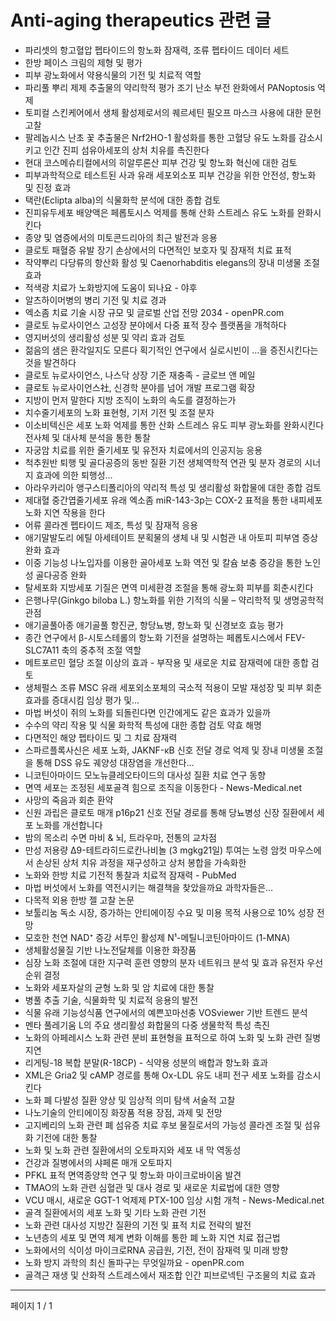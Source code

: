 # Anti-aging therapeutics 관련 글

- 파리셋의 항고혈압 펩타이드의 항노화 잠재력, 조류 펩타이드 데이터 세트
- 한방 페이스 크림의 제형 및 평가
- 피부 광노화에서 약용식물의 기전 및 치료적 역할
- 파리풀 뿌리 제제 추출물의 약리학적 평가 조기 난소 부전 완화에서 PANoptosis 억제
- 토피컬 스킨케어에서 생체 활성제로서의 퀘르세틴 필오프 마스크 사용에 대한 문헌 고찰
- 팔레놉시스 난초 꽃 추출물은 Nrf2HO-1 활성화를 통한 고혈당 유도 노화를 감소시키고 인간 진피 섬유아세포의 상처 치유를 촉진한다
- 현대 코스메슈티컬에서의 히알루론산 피부 건강 및 항노화 혁신에 대한 검토
- 피부과학적으로 테스트된 사과 유래 세포외소포 피부 건강을 위한 안전성, 항노화 및 진정 효과
- 택란(Eclipta alba)의 식물화학 분석에 대한 종합 검토
- 진피유두세포 배양액은 페롭토시스 억제를 통해 산화 스트레스 유도 노화를 완화시킨다
- 종양 및 염증에서의 미토콘드리아의 최근 발전과 응용
- 클로토 패혈증 유발 장기 손상에서의 다면적인 보호자 및 잠재적 치료 표적
- 작약뿌리 다당류의 항산화 활성 및 Caenorhabditis elegans의 장내 미생물 조절 효과
- 적색광 치료가 노화방지에 도움이 되나요 - 야후
- 알츠하이머병의 병리 기전 및 치료 경과
- 엑소좀 치료 기술 시장 규모 및 글로벌 산업 전망 2034 - openPR.com
- 클로토 뉴로사이언스 고성장 분야에서 다중 표적 장수 플랫폼을 개척하다
- 영지버섯의 생리활성 성분 및 약리 효과 검토
- 젊음의 샘은 환각일지도 모른다 획기적인 연구에서 실로시빈이 …을 증진시킨다는 것을 발견하다
- 클로토 뉴로사이언스, 나스닥 상장 기준 재충족 - 글로브 앤 메일
- 클로토 뉴로사이언스社, 신경학 분야를 넘어 개발 프로그램 확장
- 지방이 먼저 말한다 지방 조직이 노화의 속도를 결정하는가
- 치수줄기세포의 노화 표현형, 기저 기전 및 조절 분자
- 이소비텍신은 세포 노화 억제를 통한 산화 스트레스 유도 피부 광노화를 완화시킨다 전사체 및 대사체 분석을 통한 통찰
- 자궁암 치료를 위한 줄기세포 및 유전자 치료에서의 인공지능 응용
- 척추원반 퇴행 및 골다공증의 동반 질환 기전 생체역학적 연관 및 분자 경로의 시너지 효과에 의한 퇴행성…
- 아라우카리아 앵구스티폴리아의 약리적 특성 및 생리활성 화합물에 대한 종합 검토
- 제대혈 중간엽줄기세포 유래 엑소좀 miR-143-3p는 COX-2 표적을 통한 내피세포 노화 지연 작용을 한다
- 어류 콜라겐 펩타이드 제조, 특성 및 잠재적 응용
- 애기말발도리 에틸 아세테이트 분획물의 생체 내 및 시험관 내 아토피 피부염 증상 완화 효과
- 이중 기능성 나노입자를 이용한 골아세포 노화 역전 및 칼슘 보충 증강을 통한 노인성 골다공증 완화
- 탈세포화 지방세포 기질은 면역 미세환경 조절을 통해 광노화 피부를 회춘시킨다
- 은행나무(Ginkgo biloba L.) 항노화를 위한 기적의 식물 – 약리학적 및 생명공학적 관점
- 애기골풀아종 애기골풀 항진균, 항당뇨병, 항노화 및 신경보호 효능 평가
- 종간 연구에서 β-시토스테롤의 항노화 기전을 설명하는 페롭토시스에서 FEV-SLC7A11 축의 중추적 조절 역할
- 메트포르민 혈당 조절 이상의 효과 - 부작용 및 새로운 치료 잠재력에 대한 종합 검토
- 생체펄스 조류 MSC 유래 세포외소포체의 국소적 적용이 모발 재성장 및 피부 회춘 효과를 증대시킴 임상 평가 및…
- 마법 버섯이 쥐의 노화를 되돌린다면 인간에게도 같은 효과가 있을까
- 수수의 약리 작용 및 식물 화학적 특성에 대한 종합 검토 약효 해명
- 다면적인 해양 펩타이드 및 그 치료 잠재력
- 스파르플록사신은 세포 노화, JAKNF-κB 신호 전달 경로 억제 및 장내 미생물 조절을 통해 DSS 유도 궤양성 대장염을 개선한다…
- 니코틴아마이드 모노뉴클레오타이드의 대사성 질환 치료 연구 동향
- 면역 세포는 조정된 세포골격 힘으로 조직을 이동한다 - News-Medical.net
- 사망의 죽음과 회춘 환약
- 신원 과립은 클로토 매개 p16p21 신호 전달 경로를 통해 당뇨병성 신장 질환에서 세포 노화를 개선합니다
- 밤의 목소리 수면 마비 & 뇌, 트라우마, 전통의 교차점
- 만성 저용량 Δ9-테트라히드로칸나비놀 (3 mgkg21일) 투여는 노령 암컷 마우스에서 손상된 상처 치유 과정을 재구성하고 상처 봉합을 가속화한
- 노화와 한방 치료 기전적 통찰과 치료적 잠재력 - PubMed
- 마법 버섯에서 노화를 역전시키는 해결책을 찾았을까요 과학자들은…
- 다목적 외용 한방 젤 고찰 논문
- 보툴리눔 독소 시장, 증가하는 안티에이징 수요 및 미용 목적 사용으로 10% 성장 전망
- 모호한 천연 NAD⁺ 증강 서투인 활성제 N¹-메틸니코틴아마이드 (1-MNA)
- 생체활성물질 기반 나노전달체를 이용한 화장품
- 심장 노화 조절에 대한 지구력 훈련 영향의 분자 네트워크 분석 및 효과 유전자 우선 순위 결정
- 노화와 세포자살의 균형 노화 및 암 치료에 대한 통찰
- 병풀 추출 기술, 식물화학 및 치료적 응용의 발전
- 식물 유래 기능성식품 연구에서의 예쁜꼬마선충 VOSviewer 기반 트렌드 분석
- 멘타 풀레기움 L의 주요 생리활성 화합물의 다중 생물학적 특성 촉진
- 노화의 아페레시스 노화 관련 분비 표현형을 표적으로 하여 노화 및 노화 관련 질병 지연
- 리게팅-18 복합 분말(R-18CP) - 식약용 성분의 배합과 항노화 효과
- XML은 Gria2 및 cAMP 경로를 통해 Ox-LDL 유도 내피 전구 세포 노화를 감소시킨다
- 노화 폐 다발성 질환 양상 및 임상적 의미 탐색 서술적 고찰
- 나노기술의 안티에이징 화장품 적용 장점, 과제 및 전망
- 고지베리의 노화 관련 폐 섬유증 치료 후보 물질로서의 가능성 콜라겐 조절 및 섬유화 기전에 대한 통찰
- 노화 및 노화 관련 질환에서의 오토파지와 세포 내 막 역동성
- 건강과 질병에서의 샤페론 매개 오토파지
- PFKL 표적 면역종양학 연구 및 항노화 마이크로바이옴 발견
- TMAO의 노화 관련 심혈관 및 대사 경로 및 새로운 치료법에 대한 영향
- VCU 매시, 새로운 GGT-1 억제제 PTX-100 임상 시험 개척 - News-Medical.net
- 골격 질환에서의 세포 노화 및 기타 노화 관련 기전
- 노화 관련 대사성 지방간 질환의 기전 및 표적 치료 전략의 발전
- 노년층의 세포 및 면역 체계 변화 이해를 통한 폐 노화 지연 치료 접근법
- 노화에서의 식이성 마이크로RNA 공급원, 기전, 전이 잠재력 및 미래 방향
- 노화 방지 과학의 최신 돌파구는 무엇일까요 - openPR.com
- 골격근 재생 및 산화적 스트레스에서 재조합 인간 피브로넥틴 구조물의 치료 효과

---
페이지 1 / 1
